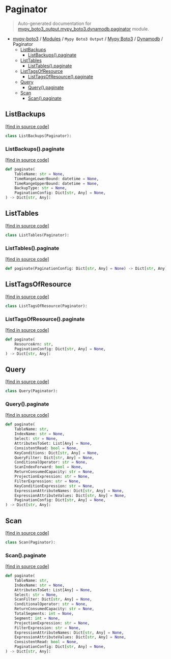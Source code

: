 # Paginator

> Auto-generated documentation for [mypy_boto3_output.mypy_boto3.dynamodb.paginator](https://github.com/vemel/mypy_boto3/blob/master/mypy_boto3_output/mypy_boto3/dynamodb/paginator.py) module.

- [mypy-boto3](../../../README.md#mypy_boto3) / [Modules](../../../MODULES.md#mypy-boto3-modules) / `Mypy Boto3 Output` / [Mypy Boto3](../index.md#mypy-boto3) / [Dynamodb](index.md#dynamodb) / Paginator
    - [ListBackups](#listbackups)
        - [ListBackups().paginate](#listbackupspaginate)
    - [ListTables](#listtables)
        - [ListTables().paginate](#listtablespaginate)
    - [ListTagsOfResource](#listtagsofresource)
        - [ListTagsOfResource().paginate](#listtagsofresourcepaginate)
    - [Query](#query)
        - [Query().paginate](#querypaginate)
    - [Scan](#scan)
        - [Scan().paginate](#scanpaginate)

## ListBackups

[[find in source code]](https://github.com/vemel/mypy_boto3/blob/master/mypy_boto3_output/mypy_boto3/dynamodb/paginator.py#L11)

```python
class ListBackups(Paginator):
```

### ListBackups().paginate

[[find in source code]](https://github.com/vemel/mypy_boto3/blob/master/mypy_boto3_output/mypy_boto3/dynamodb/paginator.py#L14)

```python
def paginate(
    TableName: str = None,
    TimeRangeLowerBound: datetime = None,
    TimeRangeUpperBound: datetime = None,
    BackupType: str = None,
    PaginationConfig: Dict[str, Any] = None,
) -> Dict[str, Any]:
```

## ListTables

[[find in source code]](https://github.com/vemel/mypy_boto3/blob/master/mypy_boto3_output/mypy_boto3/dynamodb/paginator.py#L25)

```python
class ListTables(Paginator):
```

### ListTables().paginate

[[find in source code]](https://github.com/vemel/mypy_boto3/blob/master/mypy_boto3_output/mypy_boto3/dynamodb/paginator.py#L28)

```python
def paginate(PaginationConfig: Dict[str, Any] = None) -> Dict[str, Any]:
```

## ListTagsOfResource

[[find in source code]](https://github.com/vemel/mypy_boto3/blob/master/mypy_boto3_output/mypy_boto3/dynamodb/paginator.py#L32)

```python
class ListTagsOfResource(Paginator):
```

### ListTagsOfResource().paginate

[[find in source code]](https://github.com/vemel/mypy_boto3/blob/master/mypy_boto3_output/mypy_boto3/dynamodb/paginator.py#L35)

```python
def paginate(
    ResourceArn: str,
    PaginationConfig: Dict[str, Any] = None,
) -> Dict[str, Any]:
```

## Query

[[find in source code]](https://github.com/vemel/mypy_boto3/blob/master/mypy_boto3_output/mypy_boto3/dynamodb/paginator.py#L41)

```python
class Query(Paginator):
```

### Query().paginate

[[find in source code]](https://github.com/vemel/mypy_boto3/blob/master/mypy_boto3_output/mypy_boto3/dynamodb/paginator.py#L44)

```python
def paginate(
    TableName: str,
    IndexName: str = None,
    Select: str = None,
    AttributesToGet: List[Any] = None,
    ConsistentRead: bool = None,
    KeyConditions: Dict[str, Any] = None,
    QueryFilter: Dict[str, Any] = None,
    ConditionalOperator: str = None,
    ScanIndexForward: bool = None,
    ReturnConsumedCapacity: str = None,
    ProjectionExpression: str = None,
    FilterExpression: str = None,
    KeyConditionExpression: str = None,
    ExpressionAttributeNames: Dict[str, Any] = None,
    ExpressionAttributeValues: Dict[str, Any] = None,
    PaginationConfig: Dict[str, Any] = None,
) -> Dict[str, Any]:
```

## Scan

[[find in source code]](https://github.com/vemel/mypy_boto3/blob/master/mypy_boto3_output/mypy_boto3/dynamodb/paginator.py#L66)

```python
class Scan(Paginator):
```

### Scan().paginate

[[find in source code]](https://github.com/vemel/mypy_boto3/blob/master/mypy_boto3_output/mypy_boto3/dynamodb/paginator.py#L69)

```python
def paginate(
    TableName: str,
    IndexName: str = None,
    AttributesToGet: List[Any] = None,
    Select: str = None,
    ScanFilter: Dict[str, Any] = None,
    ConditionalOperator: str = None,
    ReturnConsumedCapacity: str = None,
    TotalSegments: int = None,
    Segment: int = None,
    ProjectionExpression: str = None,
    FilterExpression: str = None,
    ExpressionAttributeNames: Dict[str, Any] = None,
    ExpressionAttributeValues: Dict[str, Any] = None,
    ConsistentRead: bool = None,
    PaginationConfig: Dict[str, Any] = None,
) -> Dict[str, Any]:
```

